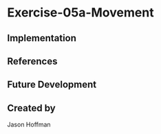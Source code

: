 # Exercise-05a-Movement


## Implementation

## References

## Future Development

## Created by
Jason Hoffman